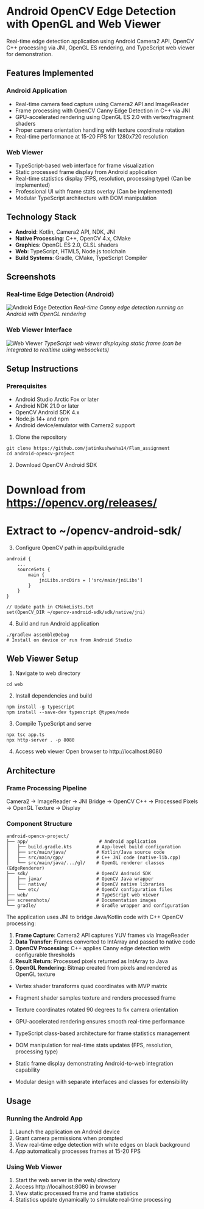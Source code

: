 # Android OpenCV Edge Detection with OpenGL and Web Viewer

Real-time edge detection application using Android Camera2 API, OpenCV C++ processing via JNI, OpenGL ES rendering, and TypeScript web viewer for demonstration.


## Features Implemented

### Android Application
- Real-time camera feed capture using Camera2 API and ImageReader
- Frame processing with OpenCV Canny Edge Detection in C++ via JNI
- GPU-accelerated rendering using OpenGL ES 2.0 with vertex/fragment shaders
- Proper camera orientation handling with texture coordinate rotation
- Real-time performance at 15-20 FPS for 1280x720 resolution

### Web Viewer
- TypeScript-based web interface for frame visualization
- Static processed frame display from Android application
- Real-time statistics display (FPS, resolution, processing type) (Can be implemented)
- Professional UI with frame stats overlay (Can be implemented)
- Modular TypeScript architecture with DOM manipulation

## Technology Stack

- **Android**: Kotlin, Camera2 API, NDK, JNI
- **Native Processing**: C++, OpenCV 4.x, CMake
- **Graphics**: OpenGL ES 2.0, GLSL shaders
- **Web**: TypeScript, HTML5, Node.js toolchain
- **Build Systems**: Gradle, CMake, TypeScript Compiler

## Screenshots

### Real-time Edge Detection (Android)
![Android Edge Detection](screenshots/android.jpeg)
*Real-time Canny edge detection running on Android with OpenGL rendering*

### Web Viewer Interface
![Web Viewer](screenshots/web.png)
*TypeScript web viewer displaying static frame (can be integrated to realtime using websockets)*


## Setup Instructions

### Prerequisites
- Android Studio Arctic Fox or later
- Android NDK 21.0 or later
- OpenCV Android SDK 4.x
- Node.js 14+ and npm
- Android device/emulator with Camera2 support

1. Clone the repository
```
git clone https://github.com/jatinkushwaha14/Flam_assignment
cd android-opencv-project
```
2. Download OpenCV Android SDK
# Download from https://opencv.org/releases/
# Extract to ~/opencv-android-sdk/

3. Configure OpenCV path in app/build.gradle
```
android {
    ...
    sourceSets {
        main {
            jniLibs.srcDirs = ['src/main/jniLibs']
        }
    }
}

// Update path in CMakeLists.txt
set(OpenCV_DIR ~/opencv-android-sdk/sdk/native/jni)

```

4. Build and run Android application
```
./gradlew assembleDebug
# Install on device or run from Android Studio
```

## Web Viewer Setup

1. Navigate to web directory
```
cd web
```
2. Install dependencies and build
```
npm install -g typescript
npm install --save-dev typescript @types/node
```

3. Compile TypeScript and serve
```
npx tsc app.ts
npx http-server . -p 8080
```

4. Access web viewer
Open browser to http://localhost:8080

## Architecture

### Frame Processing Pipeline

Camera2 → ImageReader → JNI Bridge → OpenCV C++ → Processed Pixels → OpenGL Texture → Display

### Component Structure

```
android-opencv-project/
├── app/                          # Android application
│   ├── build.gradle.kts         # App-level build configuration
│   ├── src/main/java/           # Kotlin/Java source code
│   ├── src/main/cpp/            # C++ JNI code (native-lib.cpp)
│   └── src/main/java/.../gl/    # OpenGL renderer classes (EdgeRenderer)
├── sdk/                         # OpenCV Android SDK
│   ├── java/                    # OpenCV Java wrapper
│   ├── native/                  # OpenCV native libraries
│   └── etc/                     # OpenCV configuration files
├── web/                         # TypeScript web viewer
├── screenshots/                 # Documentation images
└── gradle/                      # Gradle wrapper and configuration

```


The application uses JNI to bridge Java/Kotlin code with C++ OpenCV processing:

1. **Frame Capture**: Camera2 API captures YUV frames via ImageReader
2. **Data Transfer**: Frames converted to IntArray and passed to native code
3. **OpenCV Processing**: C++ applies Canny edge detection with configurable thresholds
4. **Result Return**: Processed pixels returned as IntArray to Java
5. **OpenGL Rendering**: Bitmap created from pixels and rendered as OpenGL texture


- Vertex shader transforms quad coordinates with MVP matrix
- Fragment shader samples texture and renders processed frame
- Texture coordinates rotated 90 degrees to fix camera orientation
- GPU-accelerated rendering ensures smooth real-time performance

- TypeScript class-based architecture for frame statistics management
- DOM manipulation for real-time stats updates (FPS, resolution, processing type)
- Static frame display demonstrating Android-to-web integration capability
- Modular design with separate interfaces and classes for extensibility


## Usage

### Running the Android App
1. Launch the application on Android device
2. Grant camera permissions when prompted
3. View real-time edge detection with white edges on black background
4. App automatically processes frames at 15-20 FPS

### Using Web Viewer
1. Start the web server in the web/ directory
2. Access http://localhost:8080 in browser
3. View static processed frame and frame statistics
4. Statistics update dynamically to simulate real-time processing

 



